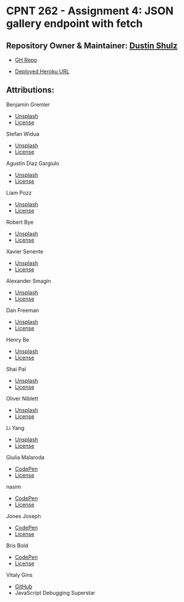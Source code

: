 # CPNT 262 - Assignment 4: JSON gallery endpoint with fetch

## Repository Owner & Maintainer: [Dustin Shulz](https://github.com/cowtowndusty)

- [GH Repo](https://github.com/cowtowndusty/cpnt262-a4/)

- [Deployed Heroku URL](https://sait-cpnt262-a4.herokuapp.com/)

## Attributions:

Benjamín Gremler
- [Unsplash](https://unsplash.com/photos/q_TzfAt4NQ8)
- [License](https://unsplash.com/license)

Stefan Widua
- [Unsplash](https://unsplash.com/photos/iPOZf3tQfHA)
- [License](https://unsplash.com/license)

Agustin Diaz Gargiulo
- [Unsplash](https://unsplash.com/photos/7F65HDP0-E0)
- [License](https://unsplash.com/license)

Liam Pozz
- [Unsplash](https://unsplash.com/photos/HZvGtncWvyQ)
- [License](https://unsplash.com/license)

Robert Bye
- [Unsplash](https://unsplash.com/photos/cKBsq-5U17A)
- [License](https://unsplash.com/license)

Xavier Senente
- [Unsplash](https://unsplash.com/photos/poOUmJA4qCU)
- [License](https://unsplash.com/license)

Alexander Smagin
- [Unsplash](https://unsplash.com/photos/B_F3hj-Z_Sc)
- [License](https://unsplash.com/license)

Dan Freeman
- [Unsplash](https://unsplash.com/photos/hIKVSVKH7No)
- [License](https://unsplash.com/license)

Henry Be
- [Unsplash](https://unsplash.com/photos/DpI-_wydgJM)
- [License](https://unsplash.com/license)

Shai Pal
- [Unsplash](https://unsplash.com/photos/i-Z7wYk8AhA)
- [License](https://unsplash.com/license)

Oliver Niblett
- [Unsplash](https://unsplash.com/photos/wh-7GeXxItI)
- [License](https://unsplash.com/license)

Li Yang
- [Unsplash](https://unsplash.com/photos/5h_dMuX_7RE)
- [License](https://unsplash.com/license)

Giulia Malaroda
- [CodePen](https://codepen.io/giuliamalaroda/pen/QBOGdG)
- [License](https://blog.codepen.io/documentation/licensing/)

nasim
- [CodePen](https://codepen.io/nasim97/pen/eYzxdyL)
- [License](https://blog.codepen.io/documentation/licensing/)

Jones Joseph
- [CodePen](https://codepen.io/jo_Geek/pen/xgbaEr)
- [License](https://blog.codepen.io/documentation/licensing/)

Bris Bold
- [CodePen](https://codepen.io/brisbold/pen/MWKXbyz)
- [License](https://blog.codepen.io/documentation/licensing/)

Vitaly Gins
- [GitHub](https://github.com/gvitaly87)
- JavaScript Debugging Superstar